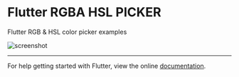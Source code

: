 # Flutter RGBA HSL PICKER

Flutter RGB & HSL color picker examples

![screenshot](https://www.evernote.com/shard/s1/sh/f1a36961-a676-4f19-9146-9eed6665d873/540d1efdb2fa2d08/res/207cff09-cb4e-438f-a035-471b0c04392b/skitch.png?resizeSmall&width=320)

____

For help getting started with Flutter, view the online
[documentation](https://flutter.io/).
